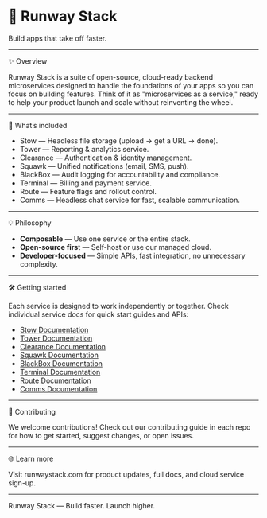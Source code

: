 # 🛫 Runway Stack

Build apps that take off faster.

---

✨ Overview

Runway Stack is a suite of open-source, cloud-ready backend microservices designed to handle the foundations of your apps so you can focus on building features. Think of it as "microservices as a service," ready to help your product launch and scale without reinventing the wheel.

---

🚀 What’s included

- Stow — Headless file storage (upload → get a URL → done).
- Tower — Reporting & analytics service.
- Clearance — Authentication & identity management.
- Squawk — Unified notifications (email, SMS, push).
- BlackBox — Audit logging for accountability and compliance.
- Terminal — Billing and payment service.
- Route — Feature flags and rollout control.
- Comms — Headless chat service for fast, scalable communication.

---

💡 Philosophy

- **Composable** — Use one service or the entire stack.
- **Open-source firs**t — Self-host or use our managed cloud.
- **Developer-focused** — Simple APIs, fast integration, no unnecessary complexity.

---

🛠️ Getting started

Each service is designed to work independently or together. Check individual service docs for quick start guides and APIs:

- [Stow Documentation]()
- [Tower Documentation]()
- [Clearance Documentation]()
- [Squawk Documentation]()
- [BlackBox Documentation]()
- [Terminal Documentation]()
- [Route Documentation]()
- [Comms Documentation]()

---

🤝 Contributing

We welcome contributions! Check out our contributing guide in each repo for how to get started, suggest changes, or open issues.

---

🌐 Learn more

Visit runwaystack.com for product updates, full docs, and cloud service sign-up.

---

Runway Stack — Build faster. Launch higher.
